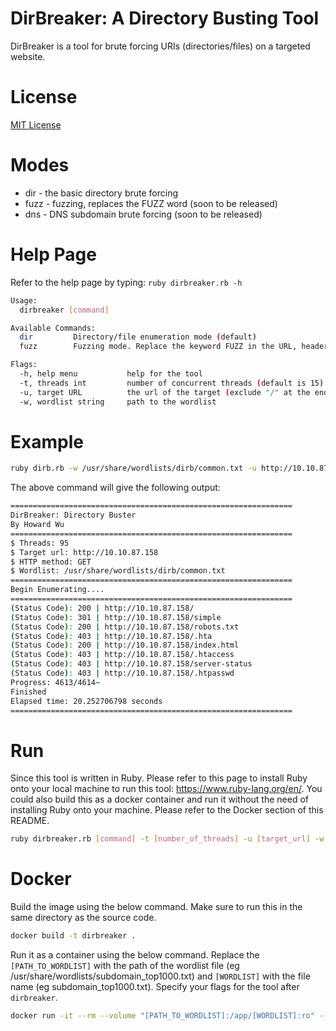# DirBreaker: A Directory Busting Tool
DirBreaker is a tool for brute forcing URIs (directories/files) on a targeted website.

# License
[MIT License](LICENSE)

# Modes
- dir - the basic directory brute forcing
- fuzz - fuzzing, replaces the FUZZ word (soon to be released)
- dns - DNS subdomain brute forcing (soon to be released)

# Help Page
Refer to the help page by typing: `ruby dirbreaker.rb -h`
```bash
Usage:
  dirbreaker [command]

Available Commands:
  dir         Directory/file enumeration mode (default)
  fuzz        Fuzzing mode. Replace the keyword FUZZ in the URL, headers and the request body

Flags:
  -h, help menu           help for the tool
  -t, threads int         number of concurrent threads (default is 15)
  -u, target URL          the url of the target (exclude "/" at the end e.g http://example.com)
  -w, wordlist string     path to the wordlist
```
# Example
```bash
ruby dirb.rb -w /usr/share/wordlists/dirb/common.txt -u http://10.10.87.158 -t 95
```
The above command will give the following output:
```bash
===============================================================
DirBreaker: Directory Buster
By Howard Wu
===============================================================
$ Threads: 95
$ Target url: http://10.10.87.158
$ HTTP method: GET
$ Wordlist: /usr/share/wordlists/dirb/common.txt
===============================================================
Begin Enumerating....
===============================================================
(Status Code): 200 | http://10.10.87.158/
(Status Code): 301 | http://10.10.87.158/simple
(Status Code): 200 | http://10.10.87.158/robots.txt
(Status Code): 403 | http://10.10.87.158/.hta
(Status Code): 200 | http://10.10.87.158/index.html
(Status Code): 403 | http://10.10.87.158/.htaccess
(Status Code): 403 | http://10.10.87.158/server-status
(Status Code): 403 | http://10.10.87.158/.htpasswd
Progress: 4613/4614~
Finished
Elapsed time: 20.252706798 seconds
===============================================================
```
# Run
Since this tool is written in Ruby. Please refer to this page to install Ruby onto your local machine to run this tool: https://www.ruby-lang.org/en/. You could also build this as a docker container and run it without the need of installing Ruby onto your machine. Please refer to the Docker section of this README.
```bash
ruby dirbreaker.rb [command] -t [number_of_threads] -u [target_url] -w [path_to_wordlist]
```
# Docker
Build the image using the below command. Make sure to run this in the same directory as the source code.
```bash
docker build -t dirbreaker .
```
Run it as a container using the below command. Replace the `[PATH_TO_WORDLIST]` with the path of the wordlist file (eg /usr/share/wordlists/subdomain_top1000.txt) and `[WORDLIST]` with the file name (eg subdomain_top1000.txt). Specify your flags for the tool after `dirbreaker`.
```bash
docker run -it --rm --volume "[PATH_TO_WORDLIST]:/app/[WORDLIST]:ro" --name dirbreaker_container dirbreaker -u [TARGETED_WEBSITE] -w [WORDLIST]
```

